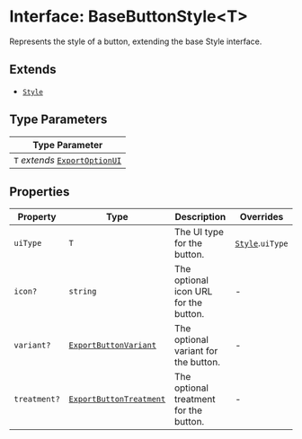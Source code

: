 # Interface: BaseButtonStyle<T\>

Represents the style of a button, extending the base Style interface.

## Extends

- [`Style`](Style.md)

## Type Parameters

| Type Parameter |
| ------ |
| `T` *extends* [`ExportOptionUI`](../enumerations/ExportOptionUI.md) |

## Properties

| Property | Type | Description | Overrides |
| ------ | ------ | ------ | ------ |
| `uiType` | `T` | The UI type for the button. | [`Style`](Style.md).`uiType` |
| `icon?` | `string` | The optional icon URL for the button. | - |
| `variant?` | [`ExportButtonVariant`](../type-aliases/ExportButtonVariant.md) | The optional variant for the button. | - |
| `treatment?` | [`ExportButtonTreatment`](../type-aliases/ExportButtonTreatment.md) | The optional treatment for the button. | - |
